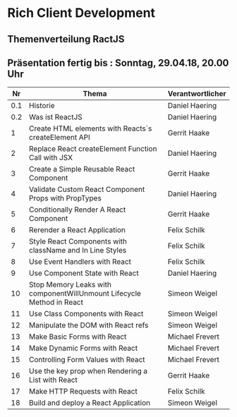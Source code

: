 ﻿# Rich Client Development

## Themenverteilung RactJS
## Präsentation fertig bis : Sonntag, 29.04.18, 20.00 Uhr
Nr | Thema | Verantwortlicher
----- | ------------ | --- |
0.1| Historie | Daniel Haering
0.2| Was ist ReactJS | Daniel Haering 
1| Create HTML elements with Reacts`s createElement API | Gerrit Haake
2| Replace React createElement Function Call with JSX | Daniel Haering 
3| Create a Simple Reusable React Component| Gerrit Haake
4| Validate Custom React Component Props with PropTypes| Daniel Haering 
5| Conditionally Render A React Component| Gerrit Haake
6| Rerender a React Application| Felix Schilk
7| Style React Components with className and In Line Styles| Felix Schilk
8| Use Event Handlers with React |Felix Schilk
9| Use Component State with React | Daniel Haering 
10| Stop Memory Leaks with componentWillUnmount Lifecycle Method in React | Simeon Weigel
11| Use Class Components with React | Simeon Weigel
12| Manipulate the DOM with React refs | Simeon Weigel
13| Make Basic Forms with React | Michael Frevert
14| Make Dynamic Forms with React | Michael Frevert
15| Controlling Form Values with React | Michael Frevert
16| Use the key prop when Rendering a List with React |Gerrit Haake
17| Make HTTP Requests with React | Felix Schilk
18| Build and deploy a React Application| Simeon Weigel
